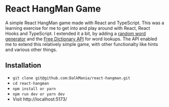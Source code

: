 # React HangMan Game

A simple React HangMan game made with React and TypeScript. This was a learning exercise for me to get into and
play around with React, React Hooks and TypeScript.
I extended it a bit, by adding a [random word generator](https://www.npmjs.com/package/random-words) and the [Free Dictionary API](https://dictionaryapi.dev/) for word lookups. The API enabled me to extend this relatively simple game, with other functionalty like hints and various other things.

## Installation

- `git clone git@github.com:DalkMania/react-hangman.git`
- `cd react-hangman`
- `npm install or yarn`
- `npm run dev or yarn dev`
- Visit http://localhost:5173/

